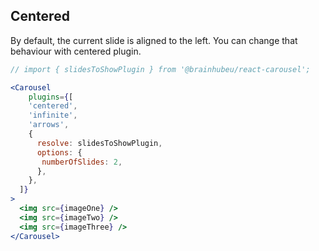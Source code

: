 ## Centered
By default, the current slide is aligned to the left. You can change that behaviour with centered plugin.
```jsx render
// import { slidesToShowPlugin } from '@brainhubeu/react-carousel';

<Carousel
    plugins={[
    'centered',
    'infinite',
    'arrows',
    {
      resolve: slidesToShowPlugin,
      options: {
       numberOfSlides: 2,
      },
    },
  ]}   
>
  <img src={imageOne} />
  <img src={imageTwo} />
  <img src={imageThree} />
</Carousel>
```
